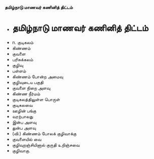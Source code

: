 **தமிழ்நாடு மாணவர் கணினித் திட்டம்**
- # தமிழ்நாடு மாணவர் கணினித் திட்டம்
- n. குடிகலம்
- கிண்ணம்
- குவளை
- பரிசுக்கலம்
- குழிவு
- பள்ளம்
- கிண்ணம் போன்ற அமைவு
- குழிவுடைய பகுதி
- குவளை நிறை அளவு
- கிண்ண நீர்மம்
- குடிகலத்திலுள்ள பொருள்
- குடிகலவை
- ஊழின் பங்கு
- வரற்பாலது
- இன்ப அளவு
- துன்ப அளவு
- (வி.) கிண்ணம் போலக் குழிவாக்கு
- குவளையில் வை
- குழிவுறஞ்சியினால் குருதி உறிஞ்சவை
- குழிவாகு.

